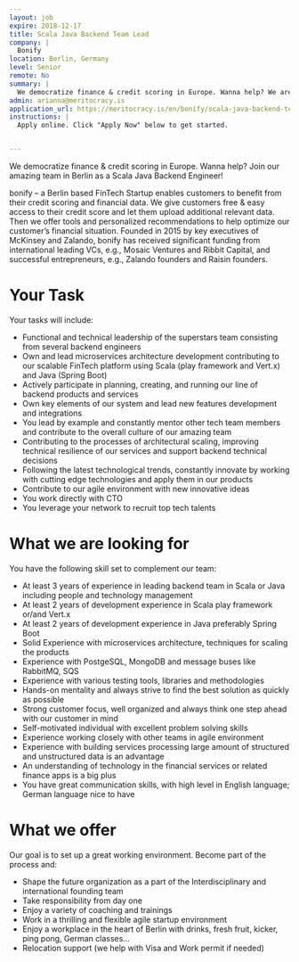 ```yaml
---
layout: job
expire: 2018-12-17
title: Scala Java Backend Team Lead
company: |
  Bonify
location: Berlin, Germany
level: Senior
remote: No
summary: |
  We democratize finance & credit scoring in Europe. Wanna help? We are looking for a Scala Java Backend Engineer with at least 3 years of experience in leading backend team in Scala or Java including people and technology management! Ready to join?
admin: arianna@meritocracy.is
application_url: https://meritocracy.is/en/bonify/scala-java-backend-team-lead-31421?utm_source=underscore.io&utm_medium=referral&utm_campaign=bonify_backend_team_lead
instructions: |
  Apply online. Click "Apply Now" below to get started.


---
```


<!-- break -->

We democratize finance & credit scoring in Europe. Wanna help? Join our amazing team in Berlin as a Scala Java Backend Engineer!

bonify – a Berlin based FinTech Startup enables customers to benefit from their credit scoring and financial data. We give customers free & easy access to their credit score and let them upload additional relevant data. Then we offer tools and personalized recommendations to help optimize our customer’s financial situation.
Founded in 2015 by key executives of McKinsey and Zalando, bonify has received significant funding from international leading VCs, e.g., Mosaic Ventures and Ribbit Capital, and successful entrepreneurs, e.g., Zalando founders and Raisin founders.

# Your Task

Your tasks will include:

- Functional and technical leadership of the superstars team consisting from several backend engineers 
- Own and lead microservices architecture development contributing to our scalable FinTech platform using Scala (play framework and Vert.x) and Java (Spring Boot) 
- Actively participate in planning, creating, and running our line of backend products and services 
- Own key elements of our system and lead new features development and integrations 
- You lead by example and constantly mentor other tech team members and contribute to the overall culture of our amazing team 
- Contributing to the processes of architectural scaling, improving technical resilience of our services and support backend technical decisions 
- Following the latest technological trends, constantly innovate by working with cutting edge technologies and apply them in our products 
- Contribute to our agile environment with new innovative ideas 
- You work directly with CTO 
- You leverage your network to recruit top tech talents 

# What we are looking for

You have the following skill set to complement our team:

- At least 3 years of experience in leading backend team in Scala or Java including people and technology management 
- At least 2 years of development experience in Scala play framework or/and Vert.x 
- At least 2 years of development experience in Java preferably Spring Boot 
- Solid Experience with microservices architecture, techniques for scaling the products 
- Experience with PostgeSQL, MongoDB and message buses like RabbitMQ, SQS 
- Experience with various testing tools, libraries and methodologies 
- Hands-on mentality and always strive to find the best solution as quickly as possible 
- Strong customer focus, well organized and always think one step ahead with our customer in mind 
- Self-motivated individual with excellent problem solving skills 
- Experience working closely with other teams in agile environment 
- Experience with building services processing large amount of structured and unstructured data is an advantage 
- An understanding of technology in the financial services or related finance apps is a big plus 
- You have great communication skills, with high level in English language; German language nice to have 

# What we offer

Our goal is to set up a great working environment. Become part of the process and: 
- Shape the future organization as a part of the Interdisciplinary and international founding team 
- Take responsibility from day one 
- Enjoy a variety of coaching and trainings 
- Work in a thrilling and flexible agile startup environment 
- Enjoy a workplace in the heart of Berlin with drinks, fresh fruit, kicker, ping pong, German classes… 
- Relocation support (we help with Visa and Work permit if needed)
